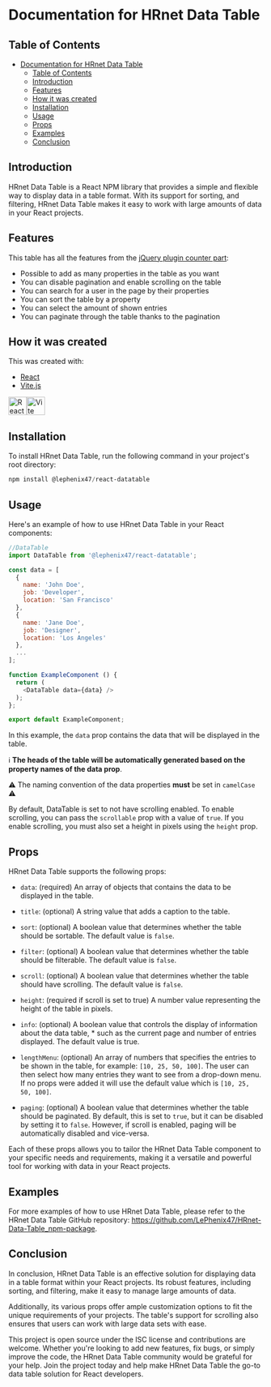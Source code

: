 # Documentation for HRnet Data Table

## Table of Contents

- [Documentation for HRnet Data Table](#documentation-for-hrnet-data-table)
  - [Table of Contents](#table-of-contents)
  - [Introduction](#introduction)
  - [Features](#features)
  - [How it was created](#how-it-was-created)
  - [Installation](#installation)
  - [Usage](#usage)
  - [Props](#props)
  - [Examples](#examples)
  - [Conclusion](#conclusion)


## Introduction

HRnet Data Table is a React NPM library that provides a simple and flexible way to display data in a table format. With its support for sorting, and filtering, HRnet Data Table makes it easy to work with large amounts of data in your React projects.

## Features

This table has all the features from the [jQuery plugin counter part](https://github.com/DataTables/DataTablesSrc):

* Possible to add as many properties in the table as you want
* You can disable pagination and enable scrolling on the table
* You can search for a user in the page by their properties
* You can sort the table by a property
* You can select the amount of shown entries
* You can paginate through the table thanks to the pagination

## How it was created

This was created with:
- [React](https://reactjs.org/)
- [Vite.js](https://vitejs.dev/)

<a href="https://reactjs.org/" rel="nofollow"><img src="https://raw.githubusercontent.com/danielcranney/readme-generator/main/public/icons/skills/react-colored.svg" width="36" height="36" alt="React" style="max-width: 100%;"></a><a href="https://vitejs.dev/" ><img src="https://vitejs.dev/logo-with-shadow.png" alt="Vite logo" width="36" height="36"/></a>


## Installation

To install HRnet Data Table, run the following command in your project's root directory:

```powershell
npm install @lephenix47/react-datatable
```




## Usage

Here's an example of how to use HRnet Data Table in your React components:

```javascript
//DataTable
import DataTable from '@lephenix47/react-datatable';

const data = [
  {
    name: 'John Doe',
    job: 'Developer',
    location: 'San Francisco'
  },
  {
    name: 'Jane Doe',
    job: 'Designer',
    location: 'Los Angeles'
  },
  ...
];

function ExampleComponent () {
  return (
    <DataTable data={data} />
  );
};

export default ExampleComponent;
```

In this example, the `data` prop contains the data that will be displayed in the table.

ℹ **The heads of the table will be automatically generated based on the property names of the data prop**.

⚠ The naming convention of the data properties **must** be set in `camelCase` ⚠ 

By default, DataTable is set to not have scrolling enabled. To enable scrolling, you can pass the `scrollable` prop with a value of `true`. If you enable scrolling, you must also set a height in pixels using the `height` prop.


## Props

HRnet Data Table supports the following props:


* `data`: (required) An array of objects that contains the data to be displayed in the table.

* `title`: (optional) A string value that adds a caption to the table.

* `sort`: (optional) A boolean value that determines whether the table should be sortable. The default value is `false`.

* `filter`: (optional) A boolean value that determines whether the table should be filterable. The default value is `false`.

* `scroll`: (optional) A boolean value that determines whether the table should have scrolling. The default value is `false`.

* `height`: (required if scroll is set to true) A number value representing the height of the table in pixels.

* `info`: (optional) A boolean value that controls the display of information about the data table, * such as the current page and number of entries displayed. The default value is true.

* `lengthMenu`: (optional) An array of numbers that specifies the entries to be shown in the table, for example: `[10, 25, 50, 100]`. The user can then select how many entries they want to see from a  drop-down menu. If no props were added it will use the default value which is `[10, 25, 50, 100]`.

* `paging`: (optional) A boolean value that determines whether the table should be paginated. By default, this is set to `true`, but it can be disabled by setting it to `false`. However, if scroll is enabled, paging will be automatically disabled and vice-versa.

Each of these props allows you to tailor the HRnet Data Table component to your specific needs and requirements, making it a versatile and powerful tool for working with data in your React projects.

## Examples

For more examples of how to use HRnet Data Table, please refer to the HRnet Data Table GitHub repository: https://github.com/LePhenix47/HRnet-Data-Table_npm-package.



## Conclusion

In conclusion, HRnet Data Table is an effective solution for displaying data in a table format within your React projects. 
Its robust features, including sorting, and filtering, make it easy to manage large amounts of data.

 Additionally, its various props offer ample customization options to fit the unique requirements of your projects. The table's support for scrolling also ensures that users can work with large data sets with ease.

This project is open source under the ISC license and contributions are welcome. Whether you're looking to add new features, fix bugs, or simply improve the code, the HRnet Data Table community would be grateful for your help. Join the project today and help make HRnet Data Table the go-to data table solution for React developers.